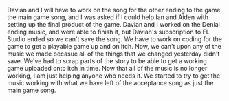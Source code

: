 Davian and I will have to work on the song for the other ending to the game, the main game song, and I was asked if I could help Ian and Aiden with setting up the final product of the game. Davian and I worked on the Denial ending music, and were able to finish it, but Davian's subscription to FL Studio ended so we can't save the song. We have to work on coding for the game to get a playable game up and on itch. Now, we can't upon any of the music we made becasue all of the things that we changed yesterday didn't save. We've had to scrap parts of the story to be able to get a working game uploaded onto itch in time. Now that all of the music is no longer working, I am just helping anyone who needs it. We started to try to get the music working with what we have left of the acceptance song as just the main game song.  
